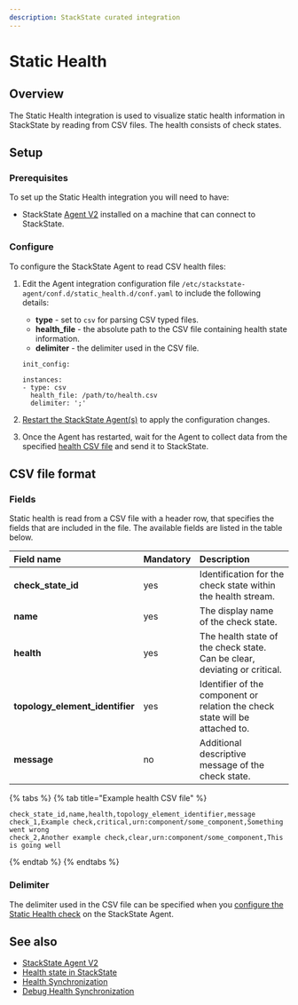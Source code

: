 ```yaml
---
description: StackState curated integration
---
```


# Static Health

## Overview

The Static Health integration is used to visualize static health information in StackState by reading from CSV files. The health consists of check states.


## Setup

### Prerequisites

To set up the Static Health integration you will need to have:
 * StackState [Agent V2](/setup/agent/about-stackstate-agent.md) installed on a machine that can connect to StackState.

### Configure

To configure the StackState Agent to read CSV health files: 

1. Edit the Agent integration configuration file `/etc/stackstate-agent/conf.d/static_health.d/conf.yaml` to include the following details:
    * **type** - set to `csv` for parsing CSV typed files.
    * **health_file** - the absolute path to the CSV file containing health state information.
    * **delimiter** - the delimiter used in the CSV file.

     ```text
     init_config:
    
     instances:
     - type: csv
       health_file: /path/to/health.csv
       delimiter: ';'
     ```

2. [Restart the StackState Agent\(s\)](/setup/agent/about-stackstate-agent.md#deploy-and-run-stackstate-agent-v2) to apply the configuration changes.
3. Once the Agent has restarted, wait for the Agent to collect data from the specified [health CSV file](#csv-file-format) and send it to StackState.

## CSV file format

### Fields
Static health is read from a CSV file with a header row, that specifies the fields that are included in the file. The available fields are listed in the table below.

| Field name | Mandatory | Description |
|:---|:---|:---|
| **check_state_id** | yes |  Identification for the check state within the health stream. |
| **name** | yes | The display name of the check state. |
| **health** | yes | The health state of the check state. Can be clear, deviating or critical. |
| **topology_element_identifier** | yes | Identifier of the component or relation the check state will be attached to.  |
| **message** | no | Additional descriptive message of the check state. |

{% tabs %}
{% tab title="Example health CSV file" %}
```
check_state_id,name,health,topology_element_identifier,message
check_1,Example check,critical,urn:component/some_component,Something went wrong
check_2,Another example check,clear,urn:component/some_component,This is going well
```
{% endtab %}
{% endtabs %}

### Delimiter

The delimiter used in the CSV file can be specified when you [configure the Static Health check](#configure) on the StackState Agent.


## See also

* [StackState Agent V2](/setup/agent/about-stackstate-agent.md)
* [Health state in StackState](/use/health-state/health-state-in-stackstate.md)
* [Health Synchronization](/configure/health/health-synchronization.md)
* [Debug Health Synchronization](/configure/health/debug-health-sync.md)
